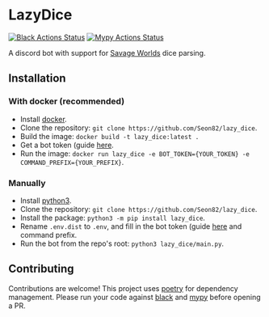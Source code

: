 # LazyDice
[![Black Actions Status](https://github.com/Seon82/lazy_dice/actions/workflows/black.yml/badge.svg?branch=master)](https://github.com/Seon82/lazy_dice/actions)
[![Mypy Actions Status](https://github.com/Seon82/lazy_dice/actions/workflows/mypy.yml/badge.svg?branch=master)](https://github.com/Seon82/lazy_dice/actions)

A discord bot with support for [Savage Worlds](https://peginc.com/savage-settings/savage-worlds/) dice parsing.

## Installation
### With docker (recommended)
* Install [docker](https://docs.docker.com/get-docker/).
* Clone the repository: `git clone https://github.com/Seon82/lazy_dice`.
* Build the image: `docker build -t lazy_dice:latest .`
* Get a bot token (guide [here]((https://discordpy.readthedocs.io/en/stable/discord.html)).
* Run the image: `docker run lazy_dice -e BOT_TOKEN={YOUR_TOKEN} -e COMMAND_PREFIX={YOUR_PREFIX}`.

### Manually
* Install [python3](https://www.python.org/).
* Clone the repository: `git clone https://github.com/Seon82/lazy_dice`.
* Install the package: `python3 -m pip install lazy_dice`.
* Rename `.env.dist` to `.env`, and fill in the bot token (guide [here]((https://discordpy.readthedocs.io/en/stable/discord.html)) and command prefix.
* Run the bot from the repo's root: `python3 lazy_dice/main.py`.

## Contributing
Contributions are welcome! This project uses [poetry](https://github.com/python-poetry/poetry) for dependency management.
Please run your code against [black](https://github.com/psf/black) and [mypy](https://mypy.readthedocs.io/en/stable/) before opening a PR.